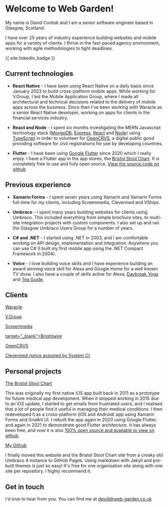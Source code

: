 # Welcome to Web Garden!

My name is David Conlisk and I am a senior software engineer based in Glasgow, Scotland.

I have over 25 years of industry experience building websites and mobile apps for a variety of clients. I thrive in the
fast-paced agency environment, working with agile methodologies to tight deadlines.

{{ site.linkedin_badge }}

## Current technologies

- **React Native** - I have been using React Native on a daily basis since January 2023 to build cross-platform mobile apps.
  While working for V.Group, I led the Mobile Application Group, where I made all architectural and technical decisions related
  to the delivery of mobile apps across the business. Since then I've been working with Waracle as a senior React Native developer,
  working on apps for clients in the financial services industry.

- **React and Node** - I spent six months investigating the MERN Javascript technology stack
  (<a href="https://www.mongodb.com/home" target="_blank">MongoDB</a>,
  <a href="https://expressjs.com/" target="_blank">Express</a>,
  <a href="https://reactjs.org/" target="_blank">React</a> and
  <a href="https://nodejs.org/en/" target="_blank">Node</a>) using
  <a href="https://www.typescriptlang.org/" target="_blank">TypeScript</a> in order to
  volunteer for <a href="https://opencrvs.org" target="_blank">OpenCRVS</a>,
  a digital public good providing software for civil registrations for use by developing countries.

- **Flutter** - I have been using <a href="https://flutter.dev/" target="_blank">Google Flutter</a> since 2020 which I
  really enjoy. I have a Flutter app in the app stores, the
  <a href="https://bristolstoolchart.net" target="_blank">Bristol Stool Chart</a>.
  It is completely free to use and fully open source.
  <a href="https://github.com/dconlisk/bristol-stool-chart-flutter-app" target="_blank">View the source code on github</a>

## Previous experience

- **Xamarin Forms** - I spent seven years using Xamarin and Xamarin Forms full-time for my clients, including Screenmedia,
  Clevermed and VShips.

- **Umbraco** - I spent many years building websites for clients using Umbraco. This included everything from simple
  brochure sites, to multi-site integration projects with custom components. I also set up and ran the Glasgow Umbraco
  Users Group for a number of years.

- **C# and .NET** - I started using .NET in 2003, and I am comfortable working on API design, implementation and
  integration. Anywhere you can use C# (I built my first mobile app using the .NET Compact Framework in 2004).

- **Voice** - I love building voice skills and I have experience building an award winning voice skill for Alexa and
  Google Home for a well known TV show. I also have a couple of skills active for Alexa,
  <a href="https://www.amazon.co.uk/Web-Garden-Limited-Daybreak-Yoga/dp/B079542ZNV/ref=sr_1_1?dchild=1&keywords=web+garden+limited&qid=1593259714&s=digital-skills&sr=1-1" target="_blank">Daybreak Yoga</a>
  and <a href="https://www.amazon.co.uk/Web-Garden-Limited-Tea-Guide/dp/B076JGKSLJ/ref=sr_1_2?dchild=1&keywords=web+garden+limited&qid=1593259776&s=digital-skills&sr=1-2" target="_blank">Tea Guide</a>.

## Clients

<a href="https://waracle.com/about-us/" target="_blank">Waracle</a>

<a href="https://vgrouplimited.com/" target="_blank">V.Group</a>

<a href="https://www.screenmedia.co.uk/" target="_blank">Screenmedia</a>

<a href="https://www.brightwire.net/"> target="\_blank">Brightwire</a>

<a href="https://opencrvs.org" target="_blank">OpenCRVS</a>

<a href="https://www.systemc.com/" target="_blank">Clevermed (since acquired by System C)</a>

## Personal projects

<a href="https://bristolstoolchart.net" target="_blank">The Bristol Stool Chart</a>

This was originally my first native iOS app built back in 2011 as a prototype for future medical app development.
When it stopped working in 2015 due to an iOS update, I started to get emails from frustrated users, and I realised
that a lot of people find it useful in managing their medical conditions. I then redeveloped it as a cross-platform
(iOS and Android) app using Xamarin Forms and Grialkit UI. I rebuilt the app again in 2020 using Google Flutter, and
again in 2021 to demonstrate good Flutter architecture. It has always been free, and now it is also
<a href="https://github.com/dconlisk/bristol-stool-chart-flutter-app" target="_blank">100% open source and available
to view on github</a>.

<a href="https://github.com/dconlisk" target="_blank">My Github</a>

I finally moved this website and the Bristol Stool Chart site from a creaky old Umbraco 4 instance to GitHub Pages.
Using markdown with Jekyll and pre-built themes is just so easy! It's free for one organisation site along with one site
per repository. I highly recommend it.

## Get in touch

I'd love to hear from you. You can find me at [david@web-garden.co.uk](mailto:david@web-garden.co.uk)
